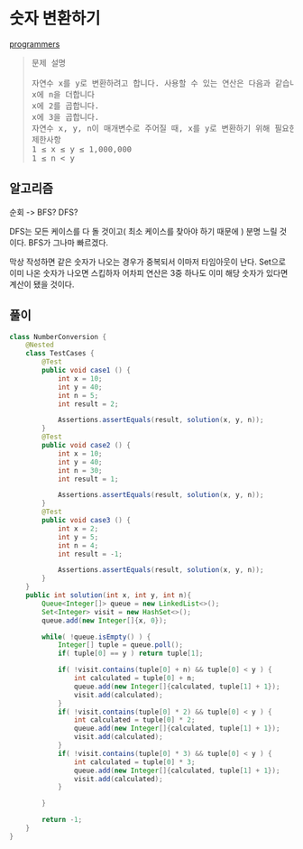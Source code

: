 # 숫자 변환하기
[programmers](https://school.programmers.co.kr/learn/courses/30/lessons/154538)


> <pre>
> 문제 설명
> 
> 자연수 x를 y로 변환하려고 합니다. 사용할 수 있는 연산은 다음과 같습니다.
> x에 n을 더합니다
> x에 2를 곱합니다.
> x에 3을 곱합니다.
> 자연수 x, y, n이 매개변수로 주어질 때, x를 y로 변환하기 위해 필요한 최소 연산 횟수를 return하도록 solution 함수를 완성해주세요. 이때 x를 y로 만들 수 없다면 -1을 return 해주세요.
> 제한사항
> 1 ≤ x ≤ y ≤ 1,000,000
> 1 ≤ n < y
> </pre> 


## 알고리즘
순회 -> BFS? DFS?

DFS는 모든 케이스를 다 돌 것이고( 최소 케이스를 찾아야 하기 때문에 ) 분명 느릴 것이다.
BFS가 그나마 빠르겠다. 

막상 작성하면 같은 숫자가 나오는 경우가 중복되서 이마저 타임아웃이 난다.
Set으로 이미 나온 숫자가 나오면 스킵하자 어차피 연산은 3중 하나도 이미 해당 숫자가 있다면 계산이 됐을 것이다.



## 풀이
```java
class NumberConversion {
    @Nested
    class TestCases {
        @Test
        public void case1 () {
            int x = 10;
            int y = 40;
            int n = 5;
            int result = 2;

            Assertions.assertEquals(result, solution(x, y, n));
        }
        @Test
        public void case2 () {
            int x = 10;
            int y = 40;
            int n = 30;
            int result = 1;

            Assertions.assertEquals(result, solution(x, y, n));
        }
        @Test
        public void case3 () {
            int x = 2;
            int y = 5;
            int n = 4;
            int result = -1;

            Assertions.assertEquals(result, solution(x, y, n));
        }
    }
    public int solution(int x, int y, int n){
        Queue<Integer[]> queue = new LinkedList<>();
        Set<Integer> visit = new HashSet<>();
        queue.add(new Integer[]{x, 0});

        while( !queue.isEmpty() ) {
            Integer[] tuple = queue.poll();
            if( tuple[0] == y ) return tuple[1];

            if( !visit.contains(tuple[0] + n) && tuple[0] < y ) {
                int calculated = tuple[0] + n;
                queue.add(new Integer[]{calculated, tuple[1] + 1});
                visit.add(calculated);
            }
            if( !visit.contains(tuple[0] * 2) && tuple[0] < y ) {
                int calculated = tuple[0] * 2;
                queue.add(new Integer[]{calculated, tuple[1] + 1});
                visit.add(calculated);
            }
            if( !visit.contains(tuple[0] * 3) && tuple[0] < y ) {
                int calculated = tuple[0] * 3;
                queue.add(new Integer[]{calculated, tuple[1] + 1});
                visit.add(calculated);
            }

        }

        return -1;
    }
}
```
